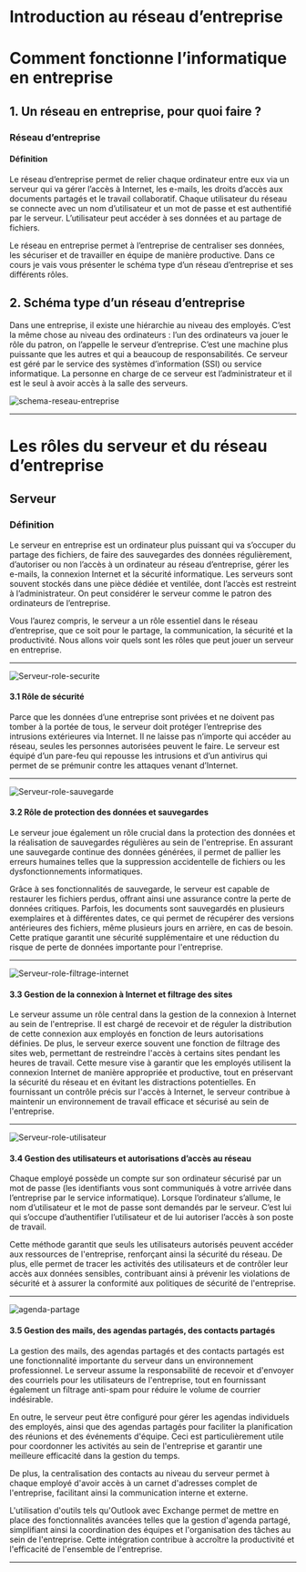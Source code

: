 # Introduction au réseau d’entreprise

# Comment fonctionne l’informatique en entreprise
## 1. Un réseau en entreprise, pour quoi faire ?
### Réseau d’entreprise
#### Définition

Le réseau d’entreprise permet de relier chaque ordinateur entre eux via un serveur qui va gérer l’accès à Internet, les e-mails, les droits d’accès aux documents partagés et le travail collaboratif. Chaque utilisateur du réseau se connecte avec un nom d’utilisateur et un mot de passe et est authentifié par le serveur. L’utilisateur peut accéder à ses données et au partage de fichiers.

Le réseau en entreprise permet à l’entreprise de centraliser ses données, les sécuriser et de travailler en équipe de manière productive. Dans ce cours je vais vous présenter le schéma type d’un réseau d’entreprise et ses différents rôles.

## 2. Schéma type d’un réseau d’entreprise
Dans une entreprise, il existe une hiérarchie au niveau des employés. C’est la même chose au niveau des ordinateurs : l’un des ordinateurs va jouer le rôle du patron, on l’appelle le serveur d’entreprise. C’est une machine plus puissante que les autres et qui a beaucoup de responsabilités. Ce serveur est géré par le service des systèmes d’information (SSI) ou service informatique. La personne en charge de ce serveur est l’administrateur et il est le seul à avoir accès à la salle des serveurs.

![schema-reseau-entreprise](../img/schema-reseau-entreprise.jpg)

---

# Les rôles du serveur et du réseau d’entreprise

## Serveur
### Définition

Le serveur en entreprise est un ordinateur plus puissant qui va s’occuper du partage des fichiers, de faire des sauvegardes des données régulièrement, d’autoriser ou non l’accès à un ordinateur au réseau d’entreprise, gérer les e-mails, la connexion Internet et la sécurité informatique. Les serveurs sont souvent stockés dans une pièce dédiée et ventilée, dont l’accès est restreint à l’administrateur. On peut considérer le serveur comme le patron des ordinateurs de l’entreprise.

Vous l’aurez compris, le serveur a un rôle essentiel dans le réseau d’entreprise, que ce soit pour le partage, la communication, la sécurité et la productivité. Nous allons voir quels sont les rôles que peut jouer un serveur en entreprise.

---

![Serveur-role-securite](../img/serveur-role-securite.png)

#### 3.1 Rôle de sécurité
Parce que les données d’une entreprise sont privées et ne doivent pas tomber à la portée de tous, le serveur doit protéger l’entreprise des intrusions extérieures via Internet. Il ne laisse pas n’importe qui accéder au réseau, seules les personnes autorisées peuvent le faire. Le serveur est équipé d’un pare-feu qui repousse les intrusions et d’un antivirus qui permet de se prémunir contre les attaques venant d’Internet.

---

![Serveur-role-sauvegarde](../img/serveur-role-sauvegardes.png)

#### 3.2 Rôle de protection des données et sauvegardes

Le serveur joue également un rôle crucial dans la protection des données et la réalisation de sauvegardes régulières au sein de l'entreprise. En assurant une sauvegarde continue des données générées, il permet de pallier les erreurs humaines telles que la suppression accidentelle de fichiers ou les dysfonctionnements informatiques. 

Grâce à ses fonctionnalités de sauvegarde, le serveur est capable de restaurer les fichiers perdus, offrant ainsi une assurance contre la perte de données critiques. Parfois, les documents sont sauvegardés en plusieurs exemplaires et à différentes dates, ce qui permet de récupérer des versions antérieures des fichiers, même plusieurs jours en arrière, en cas de besoin. Cette pratique garantit une sécurité supplémentaire et une réduction du risque de perte de données importante pour l'entreprise.

---

![Serveur-role-filtrage-internet](../img/serveur-role-filtrage-internet.png)

#### 3.3 Gestion de la connexion à Internet et filtrage des sites

Le serveur assume un rôle central dans la gestion de la connexion à Internet au sein de l'entreprise. Il est chargé de recevoir et de réguler la distribution de cette connexion aux employés en fonction de leurs autorisations définies. De plus, le serveur exerce souvent une fonction de filtrage des sites web, permettant de restreindre l'accès à certains sites pendant les heures de travail. Cette mesure vise à garantir que les employés utilisent la connexion Internet de manière appropriée et productive, tout en préservant la sécurité du réseau et en évitant les distractions potentielles. En fournissant un contrôle précis sur l'accès à Internet, le serveur contribue à maintenir un environnement de travail efficace et sécurisé au sein de l'entreprise.

---

![Serveur-role-utilisateur](../img/serveur-role-utilisateur.png)

#### 3.4 Gestion des utilisateurs et autorisations d’accès au réseau

Chaque employé possède un compte sur son ordinateur sécurisé par un mot de passe (les identifiants vous sont communiqués à votre arrivée dans l’entreprise par le service informatique). Lorsque l’ordinateur s’allume, le nom d’utilisateur et le mot de passe sont demandés par le serveur. C’est lui qui s’occupe d’authentifier l’utilisateur et de lui autoriser l’accès à son poste de travail.

Cette méthode garantit que seuls les utilisateurs autorisés peuvent accéder aux ressources de l'entreprise, renforçant ainsi la sécurité du réseau. De plus, elle permet de tracer les activités des utilisateurs et de contrôler leur accès aux données sensibles, contribuant ainsi à prévenir les violations de sécurité et à assurer la conformité aux politiques de sécurité de l'entreprise.

---

![agenda-partage](../img/agenda-partage.jpg)

#### 3.5 Gestion des mails, des agendas partagés, des contacts partagés

La gestion des mails, des agendas partagés et des contacts partagés est une fonctionnalité importante du serveur dans un environnement professionnel. Le serveur assume la responsabilité de recevoir et d'envoyer des courriels pour les utilisateurs de l'entreprise, tout en fournissant également un filtrage anti-spam pour réduire le volume de courrier indésirable.

En outre, le serveur peut être configuré pour gérer les agendas individuels des employés, ainsi que des agendas partagés pour faciliter la planification des réunions et des événements d'équipe. Ceci est particulièrement utile pour coordonner les activités au sein de l'entreprise et garantir une meilleure efficacité dans la gestion du temps.

De plus, la centralisation des contacts au niveau du serveur permet à chaque employé d'avoir accès à un carnet d'adresses complet de l'entreprise, facilitant ainsi la communication interne et externe.

L'utilisation d'outils tels qu'Outlook avec Exchange permet de mettre en place des fonctionnalités avancées telles que la gestion d'agenda partagé, simplifiant ainsi la coordination des équipes et l'organisation des tâches au sein de l'entreprise. Cette intégration contribue à accroître la productivité et l'efficacité de l'ensemble de l'entreprise.

---